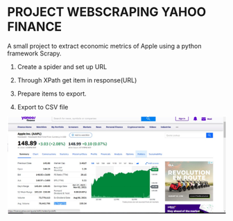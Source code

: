 # PROJECT WEBSCRAPING YAHOO FINANCE
A small project to extract economic metrics of Apple using a python framework Scrapy.

1. Create a spider and set up URL  

2. Through XPath get item in response(URL)  

3. Prepare items to export. 

4. Export to CSV file  

![alt text](Yahoo_Apple.jpg)
